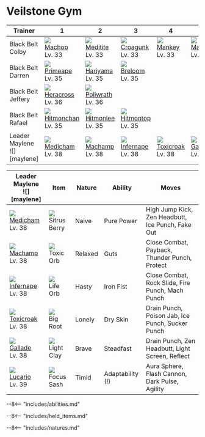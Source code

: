# Veilstone Gym

Trainer                        | 1                                  | 2                                 | 3                                 | 4                                 | 5                                | 6
---                            | ---                                | ---                               | ---                               | ---                               | ---                              | ---
Black Belt Colby               | ![][066]<br>[Machop]<br>Lv. 33     | ![][307]<br>[Meditite]<br>Lv. 33  | ![][453]<br>[Croagunk]<br>Lv. 33  | ![][056]<br>[Mankey]<br>Lv. 33    | ![][296]<br>[Makuhita]<br>Lv. 33 | &nbsp;
Black Belt Darren              | ![][057]<br>[Primeape]<br>Lv. 35   | ![][297]<br>[Hariyama]<br>Lv. 35  | ![][286]<br>[Breloom]<br>Lv. 35   | &nbsp;                            | &nbsp;                           | &nbsp;
Black Belt Jeffery             | ![][214]<br>[Heracross]<br>Lv. 36  | ![][062]<br>[Poliwrath]<br>Lv. 36 | &nbsp;                            | &nbsp;                            | &nbsp;                           | &nbsp;
Black Belt Rafael              | ![][107]<br>[Hitmonchan]<br>Lv. 35 | ![][106]<br>[Hitmonlee]<br>Lv. 35 | ![][237]<br>[Hitmontop]<br>Lv. 35 | &nbsp;                            | &nbsp;                           | &nbsp;
Leader Maylene<br>![][maylene] | ![][308]<br>[Medicham]<br>Lv. 38   | ![][068]<br>[Machamp]<br>Lv. 38   | ![][392]<br>[Infernape]<br>Lv. 38 | ![][454]<br>[Toxicroak]<br>Lv. 38 | ![][475]<br>[Gallade]<br>Lv. 38  | ![][448]<br>[Lucario]<br>Lv. 39

Leader Maylene<br>![][maylene]    | Item                              | Nature  | Ability          | Moves
---                               | ---                               | ---     | ---              | ---
![][308]<br>[Medicham]<br>Lv. 38  | ![][sitrus-berry]<br>Sitrus Berry | Naive   | Pure Power       | High Jump Kick, Zen Headbutt, Ice Punch, Fake Out
![][068]<br>[Machamp]<br>Lv. 38   | ![][toxic-orb]<br>Toxic Orb       | Relaxed | Guts             | Close Combat, Payback, Thunder Punch, Protect
![][392]<br>[Infernape]<br>Lv. 38 | ![][life-orb]<br>Life Orb         | Hasty   | Iron Fist        | Close Combat, Rock Slide, Fire Punch, Mach Punch
![][454]<br>[Toxicroak]<br>Lv. 38 | ![][big-root]<br>Big Root         | Lonely  | Dry Skin         | Drain Punch, Poison Jab, Ice Punch, Sucker Punch
![][475]<br>[Gallade]<br>Lv. 38   | ![][light-clay]<br>Light Clay     | Brave   | Steadfast        | Drain Punch, Zen Headbutt, Light Screen, Reflect
![][448]<br>[Lucario]<br>Lv. 39   | ![][focus-sash]<br>Focus Sash     | Timid   | Adaptability (!) | Aura Sphere, Flash Cannon, Dark Pulse, Agility

--8<-- "includes/abilities.md"

--8<-- "includes/held_items.md"

--8<-- "includes/natures.md"

[Mankey]: ../../pokemon_changes/056/
[Primeape]: ../../pokemon_changes/057/
[Poliwrath]: ../../pokemon_changes/062/
[Machop]: ../../pokemon_changes/066/
[Machamp]: ../../pokemon_changes/068/
[Hitmonlee]: ../../pokemon_changes/106/
[Hitmonchan]: ../../pokemon_changes/107/
[Heracross]: ../../pokemon_changes/214/
[Hitmontop]: ../../pokemon_changes/237/
[Breloom]: ../../pokemon_changes/286/
[Makuhita]: ../../pokemon_changes/296/
[Hariyama]: ../../pokemon_changes/297/
[Meditite]: ../../pokemon_changes/307/
[Medicham]: ../../pokemon_changes/308/
[Infernape]: ../../pokemon_changes/392/
[Lucario]: ../../pokemon_changes/448/
[Croagunk]: ../../pokemon_changes/453/
[Toxicroak]: ../../pokemon_changes/454/
[Gallade]: ../../pokemon_changes/475/
[big-root]: ../img/items/big-root.png
[focus-sash]: ../img/items/focus-sash.png
[life-orb]: ../img/items/life-orb.png
[light-clay]: ../img/items/light-clay.png
[sitrus-berry]: ../img/items/sitrus-berry.png
[toxic-orb]: ../img/items/toxic-orb.png
[056]: ../img/pokemon/056.png
[057]: ../img/pokemon/057.png
[062]: ../img/pokemon/062.png
[066]: ../img/pokemon/066.png
[068]: ../img/pokemon/068.png
[106]: ../img/pokemon/106.png
[107]: ../img/pokemon/107.png
[214]: ../img/pokemon/214.png
[237]: ../img/pokemon/237.png
[286]: ../img/pokemon/286.png
[296]: ../img/pokemon/296.png
[297]: ../img/pokemon/297.png
[307]: ../img/pokemon/307.png
[308]: ../img/pokemon/308.png
[392]: ../img/pokemon/392.png
[448]: ../img/pokemon/448.png
[453]: ../img/pokemon/453.png
[454]: ../img/pokemon/454.png
[475]: ../img/pokemon/475.png
